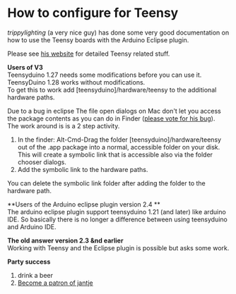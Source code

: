 How to configure for Teensy
===========================

*trippylighting* (a very nice guy) has done some very good documentation on how to use the Teensy boards with the Arduino Eclipse plugin.

Please see [his website](http://trippylighting.com/teensy-arduino-ect/arduino-eclipse-plugin/) for detailed Teensy related stuff.

**Users of V3**  
Teensyduino 1.27 needs some modifications before you can use it.  
TeensyDuino 1.28 works without modifications.  
To get this to work add [teensyduino]/hardware/teensy to the additional hardware paths.  

Due to a bug in eclipse The file open dialogs on Mac don't let you access the package contents as you can do in Finder ([please vote for his bug](https://bugs.eclipse.org/bugs/show_bug.cgi?id=487534)).  
The work around is is a 2 step activity.  
   1) In the finder: Alt-Cmd-Drag the folder [teensyduino]/hardware/teensy out of the .app package into a normal, accessible folder on your disk. This will create a symbolic link that is accessible also via the folder chooser dialogs.  
   2) Add the symbolic link to the hardware paths.  

You can delete the symbolic link folder after adding the folder to the hardware path.
   

**Users of the Arduino eclipse plugin version 2.4 **  
The arduino eclipse plugin support teensyduino 1.21 (and later) like arduino IDE.
So basically there is no longer a difference between using teensyduino and Arduino IDE.



**The old answer version 2.3 &nd earlier**  
Working with Teensy and the Eclipse plugin is possible but asks some work.


 
 **Party success**
 
 1. drink a beer
 2. [Become a patron of jantje](http://eclipse.baeyens.it/donate.html "thanks")